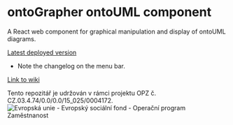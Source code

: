 # ontoGrapher ontoUML component

A React web component for graphical manipulation and display of ontoUML diagrams.

[Latest deployed version](https://xenodochial-tereshkova-2b9bcc.netlify.com/)
* Note the changelog on the menu bar.

[Link to wiki](https://github.com/opendata-mvcr/ontoGrapher/wiki)

Tento repozitář je udržován v rámci projektu OPZ č. CZ.03.4.74/0.0/0.0/15_025/0004172.
![Evropská unie - Evropský sociální fond - Operační program Zaměstnanost](https://data.gov.cz/images/ozp_logo_cz.jpg)